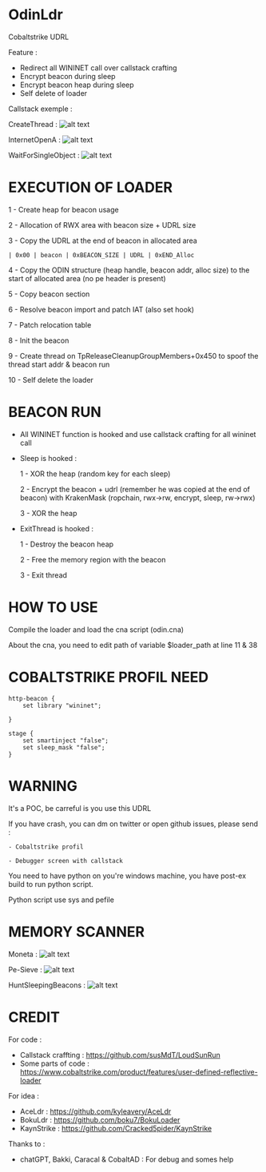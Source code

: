 # OdinLdr

Cobaltstrike UDRL

Feature :
  - Redirect all WININET call over callstack crafting
  - Encrypt beacon during sleep
  - Encrypt beacon heap during sleep
  - Self delete of loader

Callstack exemple :

CreateThread :
![alt text](https://raw.githubusercontent.com/RtlDallas/OdinLdr/main/img/createthread_callstack.PNG)

InternetOpenA :
![alt text](https://raw.githubusercontent.com/RtlDallas/OdinLdr/main/img/internetopa_callstack.PNG)

WaitForSingleObject :
![alt text](https://raw.githubusercontent.com/RtlDallas/OdinLdr/main/img/wfso_scalltack.png)

# EXECUTION OF LOADER
    
1 - Create heap for beacon usage

2 - Allocation of RWX area with beacon size + UDRL size

3 - Copy the UDRL at the end of beacon in allocated area

    | 0x00 | beacon | 0xBEACON_SIZE | UDRL | 0xEND_Alloc
    
4 - Copy the ODIN structure (heap handle, beacon addr, alloc size) to the start of allocated area (no pe header is present)

5 - Copy beacon section

6 - Resolve beacon import and patch IAT (also set hook)

7 - Patch relocation table

8 - Init the beacon

9 - Create thread on TpReleaseCleanupGroupMembers+0x450 to spoof the thread start addr & beacon run

10 - Self delete the loader

# BEACON RUN

- All WININET function is hooked and use callstack crafting for all wininet call
  
- Sleep is hooked :
  
    1 - XOR the heap (random key for each sleep)
  
    2 - Encrypt the beacon + udrl (remember he was copied at the end of beacon) with KrakenMask (ropchain, rwx->rw, encrypt, sleep, rw->rwx)
  
    3 - XOR the heap 


- ExitThread is hooked :
  
    1 - Destroy the beacon heap
  
    2 - Free the memory region with the beacon
  
    3 - Exit thread


 # HOW TO USE

Compile the loader and load the cna script (odin.cna)
  
About the cna, you need to edit path of variable $loader_path at line 11 & 38

# COBALTSTRIKE PROFIL NEED

```
http-beacon {
    set library "wininet";
	
}

stage {
	set smartinject "false";
	set sleep_mask "false";
}
```

# WARNING

It's a POC, be carreful is you use this UDRL

If you have crash, you can dm on twitter or open github issues, please send :

	- Cobaltstrike profil

  	- Debugger screen with callstack

You need to have python on you're windows machine, you have post-ex build to run python script.

Python script use sys and pefile

# MEMORY SCANNER 

Moneta :
![alt text](https://raw.githubusercontent.com/RtlDallas/OdinLdr/main/img/moneta.PNG)

Pe-Sieve :
![alt text](https://raw.githubusercontent.com/RtlDallas/OdinLdr/main/img/pe-sieve.PNG)

HuntSleepingBeacons :
![alt text](https://raw.githubusercontent.com/RtlDallas/OdinLdr/main/img/HuntSleepingBeacons.PNG)


# CREDIT 

For code :

- Callstack craffting : https://github.com/susMdT/LoudSunRun
- Some parts of code : https://www.cobaltstrike.com/product/features/user-defined-reflective-loader

For idea :

- AceLdr : https://github.com/kyleavery/AceLdr
- BokuLdr : https://github.com/boku7/BokuLoader
- KaynStrike : https://github.com/Cracked5pider/KaynStrike

Thanks to :

- chatGPT, Bakki, Caracal & CobaltAD : For debug and somes help
